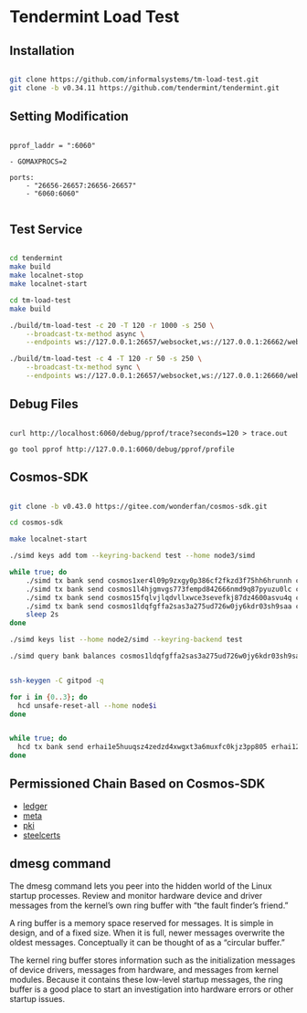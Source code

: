 # Tendermint Load Test

## Installation

```bash

git clone https://github.com/informalsystems/tm-load-test.git
git clone -b v0.34.11 https://github.com/tendermint/tendermint.git

```

## Setting Modification

```

pprof_laddr = ":6060"

- GOMAXPROCS=2

ports:
    - "26656-26657:26656-26657"
    - "6060:6060"


```

## Test Service

```sh

cd tendermint
make build
make localnet-stop
make localnet-start

cd tm-load-test
make build

./build/tm-load-test -c 20 -T 120 -r 1000 -s 250 \
    --broadcast-tx-method async \
    --endpoints ws://127.0.0.1:26657/websocket,ws://127.0.0.1:26662/websocket,ws://127.0.0.1:26664/websocket,ws://127.0.0.1:26660/websocket

./build/tm-load-test -c 4 -T 120 -r 50 -s 250 \
    --broadcast-tx-method sync \
    --endpoints ws://127.0.0.1:26657/websocket,ws://127.0.0.1:26660/websocket,ws://127.0.0.1:26662/websocket,ws://127.0.0.1:26664/websocket    

```

## Debug Files

```

curl http://localhost:6060/debug/pprof/trace?seconds=120 > trace.out

go tool pprof http://127.0.0.1:6060/debug/pprof/profile

```


## Cosmos-SDK

```bash

git clone -b v0.43.0 https://gitee.com/wonderfan/cosmos-sdk.git

cd cosmos-sdk

make localnet-start

./simd keys add tom --keyring-backend test --home node3/simd

while true; do
    ./simd tx bank send cosmos1xer4l09p9zxgy0p386cf2fkzd3f75hh6hrunnh cosmos18kuk50gdwmuc6m85jgj7x7ecnx6e0p6ygzj2qz 1testtoken --chain-id chain-R1lnrj --keyring-backend test --home node3/simd --yes
    ./simd tx bank send cosmos1l4hjgmvgs773fempd842666nmd9q87pyuzu0lc cosmos18kuk50gdwmuc6m85jgj7x7ecnx6e0p6ygzj2qz 1testtoken --chain-id chain-R1lnrj --keyring-backend test --home node0/simd --yes
    ./simd tx bank send cosmos15fqlvjlqdvllxwce3sevefkj87dz4600asvu4q cosmos18kuk50gdwmuc6m85jgj7x7ecnx6e0p6ygzj2qz 1testtoken --chain-id chain-R1lnrj --keyring-backend test --home node1/simd --yes
    ./simd tx bank send cosmos1ldqfgffa2sas3a275ud726w0jy6kdr03sh9saa cosmos18kuk50gdwmuc6m85jgj7x7ecnx6e0p6ygzj2qz 1testtoken --chain-id chain-R1lnrj --keyring-backend test --home node2/simd --yes
    sleep 2s
done

./simd keys list --home node2/simd --keyring-backend test

./simd query bank balances cosmos1ldqfgffa2sas3a275ud726w0jy6kdr03sh9saa


ssh-keygen -C gitpod -q

for i in {0..3}; do
  hcd unsafe-reset-all --home node$i
done


while true; do
  hcd tx bank send erhai1e5huuqsz4zedzd4xwgxt3a6muxfc0kjz3pp805 erhai12rsdhrt4ngg9dnxm2utdvqcfjm3h3wht7lzvhl 1token --chain-id erhai --keyring-backend test --home node0 --yes -b block
done

```

## Permissioned Chain Based on Cosmos-SDK

- [ledger](https://github.com/zigbee-alliance/distributed-compliance-ledger)
- [meta](https://github.com/davebryson/menta)
- [pki](https://github.com/hashcloak/katzenmint-pki)
- [steelcerts](https://github.com/olaeseane/steelcerts)

## dmesg command

The dmesg command lets you peer into the hidden world of the Linux startup processes. Review and monitor hardware device and driver messages from the kernel’s own ring buffer with “the fault finder’s friend.”

A ring buffer is a memory space reserved for messages. It is simple in design, and of a fixed size. When it is full, newer messages overwrite the oldest messages. Conceptually it can be thought of as a “circular buffer.”

The kernel ring buffer stores information such as the initialization messages of device drivers, messages from hardware, and messages from kernel modules. Because it contains these low-level startup messages, the ring buffer is a good place to start an investigation into hardware errors or other startup issues.

